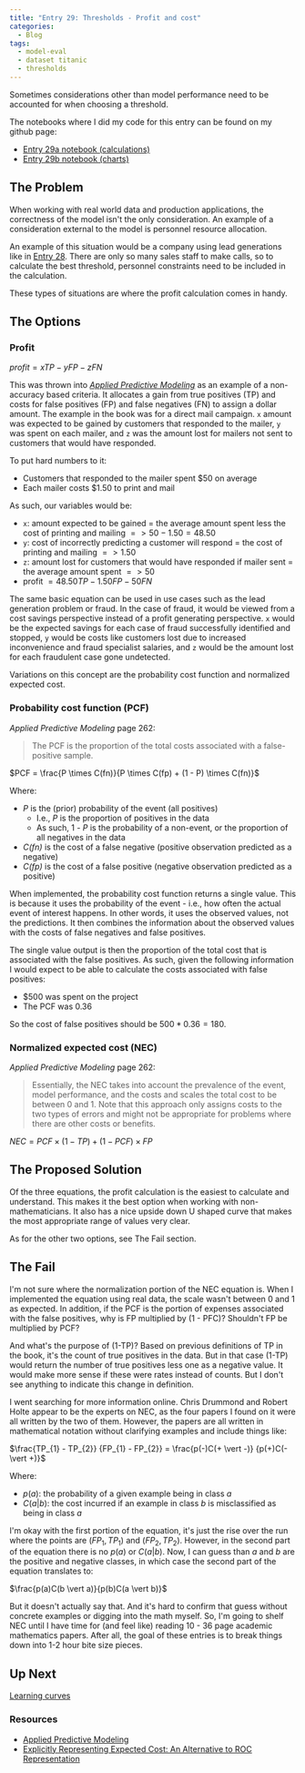 ```yaml
---
title: "Entry 29: Thresholds - Profit and cost"
categories:
  - Blog
tags:
  - model-eval
  - dataset titanic
  - thresholds
---
```


Sometimes considerations other than model performance need to be accounted for when choosing a threshold.

The notebooks where I did my code for this entry can be found on my github page:
 - [Entry 29a notebook (calculations)](https://github.com/julielinx/datascience_diaries/blob/master/02_model_eval/29a_nb_thresholds_profit_cost_calcs.ipynb)
 - [Entry 29b notebook (charts)](https://github.com/julielinx/datascience_diaries/blob/master/02_model_eval/29b_nb_thresholds_profit_cost_plots.ipynb)

## The Problem

When working with real world data and production applications, the correctness of the model isn't the only consideration. An example of a consideration external to the model is personnel resource allocation.

An example of this situation would be a company using lead generations like in [Entry 28](https://julielinx.github.io/blog/28_gain_lift/). There are only so many sales staff to make calls, so to calculate the best threshold, personnel constraints need to be included in the calculation.

These types of situations are where the profit calculation comes in handy.

## The Options

### Profit

$profit = xTP - yFP - zFN$

This was thrown into *[Applied Predictive Modeling](https://www.amazon.com/Applied-Predictive-Modeling-Max-Kuhn-ebook/dp/B00K15TZU0)* as an example of a non-accuracy based criteria.  It allocates a gain from true positives (TP) and costs for false positives (FP) and false negatives (FN) to assign a dollar amount. The example in the book was for a direct mail campaign. `x` amount was expected to be gained by customers that responded to the mailer, `y` was spent on each mailer, and `z` was the amount lost for mailers not sent to customers that would have responded.

To put hard numbers to it:

- Customers that responded to the mailer spent \$50 on average
- Each mailer costs \$1.50 to print and mail

As such, our variables would be:

- `x`: amount expected to be gained = the average amount spent less the cost of printing and mailing $=> 50 - 1.50 = 48.50$
- `y`: cost of incorrectly predicting a customer will respond = the cost of printing and mailing $=> 1.50$
- `z`: amount lost for customers that would have responded if mailer sent = the average amount spent $=> 50$
- profit $= 48.50TP - 1.50FP - 50FN$

The same basic equation can be used in use cases such as the lead generation problem or fraud. In the case of fraud, it would be viewed from a cost savings perspective instead of a profit generating perspective. `x` would be the expected savings for each case of fraud successfully identified and stopped, `y` would be costs like customers lost due to increased inconvenience and fraud specialist salaries, and `z` would be the amount lost for each fraudulent case gone undetected.

Variations on this concept are the probability cost function and normalized expected cost.

### Probability cost function (PCF)

*Applied Predictive Modeling* page 262:

> The PCF is the proportion of the total costs associated with a false-positive sample.

$PCF = \frac{P \times C(fn)}{P \times C(fp) + (1 - P) \times C(fn)}$

Where:

- *P* is the (prior) probability of the event (all positives)
  + I.e., *P* is the proportion of positives in the data
  + As such, 1 - *P* is the probability of a non-event, or the proportion of all negatives in the data
- *C(fn)* is the cost of a false negative (positive observation predicted as a negative)
- *C(fp)* is the cost of a false positive (negative observation predicted as a positive)

When implemented, the probability cost function returns a single value. This is because it uses the probability of the event - i.e., how often the actual event of interest happens. In other words, it uses the observed values, not the predictions. It then combines the information about the observed values with the costs of false negatives and false positives.

The single value output is then the proportion of the total cost that is associated with the false positives. As such, given the following information I would expect to be able to calculate the costs associated with false positives:

- \$500 was spent on the project
- The PCF was 0.36

So the cost of false positives should be $500 * 0.36 = 180$.

### Normalized expected cost (NEC)

*Applied Predictive Modeling* page 262:

> Essentially, the NEC takes into account the prevalence of the event, model performance, and the costs and scales the total cost to be between 0 and 1. Note that this approach only assigns costs to the two types of errors and might not be appropriate for problems where there are other costs or benefits.

$NEC = PCF \times (1-TP) + (1-PCF) \times FP$

## The Proposed Solution

Of the three equations, the profit calculation is the easiest to calculate and understand. This makes it the best option when working with non-mathematicians. It also has a nice upside down U shaped curve that makes the most appropriate range of values very clear.

As for the other two options, see The Fail section.

## The Fail

I'm not sure where the normalization portion of the NEC equation is. When I implemented the equation using real data, the scale wasn't between 0 and 1 as expected. In addition, if the PCF is the portion of expenses associated with the false positives, why is FP multiplied by (1 - PFC)? Shouldn't FP be multiplied by PCF?

And what's the purpose of (1-TP)? Based on previous definitions of TP in the book, it's the count of true positives in the data. But in that case (1-TP) would return the number of true positives less one as a negative value. It would make more sense if these were rates instead of counts. But I don't see anything to indicate this change in definition.

I went searching for more information online. Chris Drummond and Robert Holte appear to be the experts on NEC, as the four papers I found on it were all written by the two of them. However, the papers are all written in mathematical notation without clarifying examples and include things like:

$\frac{TP_{1} - TP_{2}} {FP_{1} - FP_{2}} = \frac{p(-)C(+ \vert -)} {p(+)C(- \vert +)}$

Where:
- $p(a)$: the probability of a given example being in class $a$
- $C(a \vert b)$: the cost incurred if an example in class $b$ is misclassified as being in class $a$

I'm okay with the first portion of the equation, it's just the rise over the run where the points are ($FP_{1}, TP_{1}$) and ($FP_{2}, TP_{2}$). However, in the second part of the equation there is no $p(a)$ or $C(a \vert b)$. Now, I can guess than $a$ and $b$ are the positive and negative classes, in which case the second part of the equation translates to:

$\frac{p(a)C(b \vert a)}{p(b)C(a \vert b)}$

But it doesn't actually say that. And it's hard to confirm that guess without concrete examples or digging into the math myself. So, I'm going to shelf NEC until I have time for (and feel like) reading 10 - 36 page academic mathematics papers. After all, the goal of these entries is to break things down into 1-2 hour bite size pieces.

## Up Next

[Learning curves](https://julielinx.github.io/blog/30_learning_curves_imp_perform/)

### Resources

- [Applied Predictive Modeling](https://www.amazon.com/Applied-Predictive-Modeling-Max-Kuhn-ebook/dp/B00K15TZU0)
- [Explicitly Representing Expected Cost: An Alternative to ROC Representation](http://www.csi.uottawa.ca/~cdrummon/pubs/KDD00.pdf)
